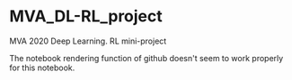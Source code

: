 # MVA_DL-RL_project
MVA 2020 Deep Learning. RL mini-project 

The notebook rendering function of github doesn't seem to work properly for this notebook.
